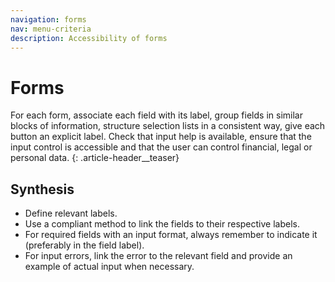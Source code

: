 ```yaml
---
navigation: forms
nav: menu-criteria
description: Accessibility of forms
---
```


# Forms

For each form, associate each field with its label, group fields in similar blocks of information, structure selection lists in a consistent way, give each button an explicit label. Check that input help is available, ensure that the input control is accessible and that the user can control financial, legal or personal data.
{: .article-header__teaser}

## Synthesis
* Define relevant labels.
* Use a compliant method to link the fields to their respective labels.
* For required fields with an input format, always remember to indicate it (preferably in the field label).
* For input errors, link the error to the relevant field and provide an example of actual input when necessary.
